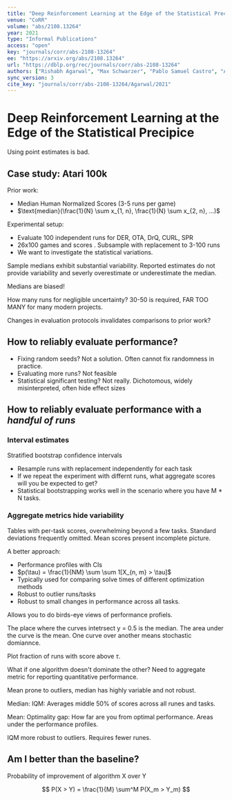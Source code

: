 ```yaml
---
title: "Deep Reinforcement Learning at the Edge of the Statistical Precipice."
venue: "CoRR"
volume: "abs/2108.13264"
year: 2021
type: "Informal Publications"
access: "open"
key: "journals/corr/abs-2108-13264"
ee: "https://arxiv.org/abs/2108.13264"
url: "https://dblp.org/rec/journals/corr/abs-2108-13264"
authors: ["Rishabh Agarwal", "Max Schwarzer", "Pablo Samuel Castro", "Aaron C. Courville", "Marc G. Bellemare"]
sync_version: 3
cite_key: "journals/corr/abs-2108-13264/Agarwal/2021"
---
```


# Deep Reinforcement Learning at the Edge of the Statistical Precipice

Using point estimates is bad.

## Case study: Atari 100k

Prior work:
 - Median Human Normalized Scores (3-5 runs per game)
 - $\text{median}(\frac{1}{N} \sum x_{1, n}, \frac{1}{N} \sum x_{2, n}, ...)$

Experimental setup:
 - Evaluate 100 independent runs for DER, OTA, DrQ, CURL, SPR
 - 26x100 games and scores . Subsample with replacement to 3-100 runs
 - We want to investigate the statistical variations.

Sample medians exhibit substantial variability. Reported estimates do not provide variability and severly overestimate or underestimate the median.

Medians are biased!

How many runs for negligible uncertainty? 30-50 is required, FAR TOO MANY for many modern projects.

Changes in evaluation protocols invalidates comparisons to prior work?

## How to reliably evaluate performance?

- Fixing random seeds? Not a solution. Often cannot fix randomness in practice.
- Evaluating more runs? Not feasible
- Statistical significant testing? Not really. Dichotomous, widely misinterpreted, often hide effect sizes


## How to reliably evaluate performance with a *handful of runs*


### Interval estimates

Stratified bootstrap confidence intervals

 - Resample runs with replacement independently for each task
 - If we repeat the experiment with differnt runs, what aggregate scores will you be expected to get?
 - Statistical bootstrapping works well in the scenario where you have M * N tasks.


### Aggregate metrics hide variability

Tables with per-task scores, overwhelming beyond a few tasks. Standard deviations frequently omitted. Mean scores present incomplete picture.

A better approach:
 - Performance profiles with CIs
 - $p(\tau) = \frac{1}{NM} \sum \sum 1[X_{n, m} > \tau]$
 - Typically used for comparing solve times of different optimization methods
 - Robust to outlier runs/tasks
 - Robust to small changes in performance across all tasks.


Allows you to do birds-eye views of performance profiels.

The place where the curves intetrsect y = 0.5 is the median. The area under the curve is the mean. One curve over another means stochastic domiannce.

Plot fraction of runs with score above $\tau$.

What if one algorithm doesn't dominate the other? Need to aggregate metric for reporting quantitative performance.

Mean prone to outliers, median has highly variable and not robust.

Median: IQM: Averages middle 50% of scores across all runes and tasks.

Mean: Optimality gap: How far are you from optimal performance. Areas under the performance profiles.

IQM more robust to outliers. Requires fewer runes.

## Am I better than the baseline?

Probability of improvement of algorithm X over Y

$$
P(X > Y) = \frac{1}{M} \sum^M P(X_m > Y_m)
$$